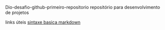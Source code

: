 Dio-desafio-github-primeiro-repositorio
repositório para desenvolvimento de projetos


 links úteis
[sintaxe basica markdown](https://www.markdownguide.org/getting-started/) 
